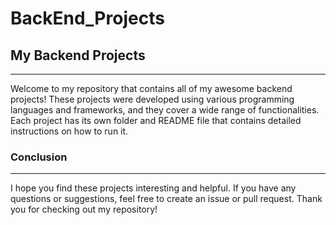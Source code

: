 # BackEnd_Projects



## My Backend Projects
--------------------------------------------------------------------
Welcome to my repository that contains all of my awesome backend projects! These projects were developed using various programming languages and frameworks, and they cover a wide range of functionalities. Each project has its own folder and README file that contains detailed instructions on how to run it.



### Conclusion
-------------------------------------------------------------------
   I hope you find these projects interesting and helpful. If you have any questions or suggestions, feel free to create an issue or pull request. Thank you for checking out my repository!



